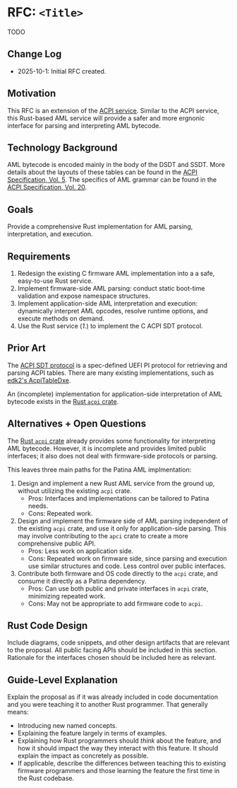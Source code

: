 # RFC: `<Title>`

TODO

## Change Log

- 2025-10-1: Initial RFC created.

## Motivation

This RFC is an extension of the [ACPI service](0005-acpi.md).
Similar to the ACPI service, this Rust-based AML service will provide a safer and
more ergnonic interface for parsing and interpreting AML bytecode.

## Technology Background

AML bytecode is encoded mainly in the body of the DSDT and SSDT. 
More details about the layouts of these tables can be found in the [ACPI Specification, Vol. 5](https://uefi.org/specs/ACPI/6.5/05_ACPI_Software_Programming_Model.html?highlight=ssdt).
The specifics of AML grammar can be found in the [ACPI Specification, Vol. 20](https://uefi.org/specs/ACPI/6.5/20_AML_Specification.html).

## Goals

Provide a comprehensive Rust implementation for AML parsing, interpretation, and execution. 

## Requirements
1. Redesign the existing C firmware AML implementation into a a safe, easy-to-use Rust service.
2. Implement firmware-side AML parsing: conduct static boot-time validation and expose namespace structures. 
3. Implement application-side AML interpretation and execution: 
dynamically interpret AML opcodes, resolve runtime options, and execute methods on demand.    
1. Use the Rust service (*1.*) to implement the C ACPI SDT protocol.

## Prior Art
The [ACPI SDT protocol](https://uefi.org/specs/PI/1.8/V5_ACPI_System_Desc_Table_Protocol.html) is a spec-defined UEFI PI protocol for retrieving and parsing ACPI tables.
There are many existing implementations, such as [edk2's AcpiTableDxe](https://github.com/tianocore/edk2/blob/edb5331f787519d1abbcf05563c7997453be2ef5/MdeModulePkg/Universal/Acpi/AcpiTableDxe/AmlChild.c#L4).

An (incomplete) implementation for application-side interpretation of AML bytecode exists in the [Rust `acpi` crate](https://github.com/rust-osdev/acpi).

## Alternatives + Open Questions

The [Rust `acpi` crate](https://github.com/rust-osdev/acpi) already provides some functionality for interpreting AML bytecode. However, it is incomplete and provides limited public interfaces; it also does not deal with firmware-side protocols or parsing. 

This leaves three main paths for the Patina AML implmentation:
1. Design and implement a new Rust AML service from the ground up, without utilizing the existing `acpi` crate.
   - Pros: Interfaces and implementations can be tailored to Patina needs.
   - Cons: Repeated work.
2. Design and implement the firmware side of AML parsing independent of the existing `acpi` crate, and use it only for application-side parsing. This may involve contributing to the `apci` crate to create a more comprehensive public API.
    - Pros: Less work on application side. 
    - Cons: Repeated work on firmware side, since parsing and execution use similar structures and code. Less control over public interfaces.
3. Contribute both firmware and OS code directly to the `acpi` crate, and consume it directly as a Patina dependency. 
    - Pros: Can use both public and private interfaces in `acpi` crate, minimizing repeated work.
    - Cons: May not be appropriate to add firmware code to `acpi`.  

## Rust Code Design

Include diagrams, code snippets, and other design artifacts that are relevant to the proposal. All public facing
APIs should be included in this section. Rationale for the interfaces chosen should be included here as relevant.

## Guide-Level Explanation

Explain the proposal as if it was already included in code documentation and you were teaching it to another Rust
programmer. That generally means:

- Introducing new named concepts.
- Explaining the feature largely in terms of examples.
- Explaining how Rust programmers should *think* about the feature, and how it should impact the way they interact
  with this feature. It should explain the impact as concretely as possible.
- If applicable, describe the differences between teaching this to existing firmware programmers and those learning
  the feature the first time in the Rust codebase.